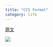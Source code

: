 ```yaml
---
title: "CCS Format"
category: life
---
```


<p><a href="http://www.cs.utexas.edu/users/suvrit/work/progs/ssvddoc/node5.html">原文</a></p>
<div forimg="1"><p><img border="0" src="http://hiphotos.baidu.com/maxint/pic/item/0af751deaf4a104ecdbf1aba.jpg" small="0" class="blogimg"></p></div>